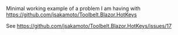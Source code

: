 Minimal working example of a problem I am having with https://github.com/jsakamoto/Toolbelt.Blazor.HotKeys

See https://github.com/jsakamoto/Toolbelt.Blazor.HotKeys/issues/17
